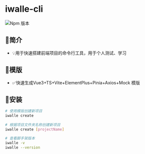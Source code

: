 # iwalle-cli
![Npm 版本](https://img.shields.io/badge/walle_cli-v0.0.3-blue)

## 📖简介

-  💡用于快速搭建前端项目的命令行工具，用于个人测试、学习

## 📑模版

-  ✅快速生成Vue3+TS+Vite+ElementPlus+Pinia+Axios+Mock 模版

## 🔧安装

```bash
# 使用模版创建新项目
iwalle create
 
# 根据项目文件夹名称创建新项目
iwalle create [projectName]

# 查看脚手架版本
iwalle -v
iwalle --version
```